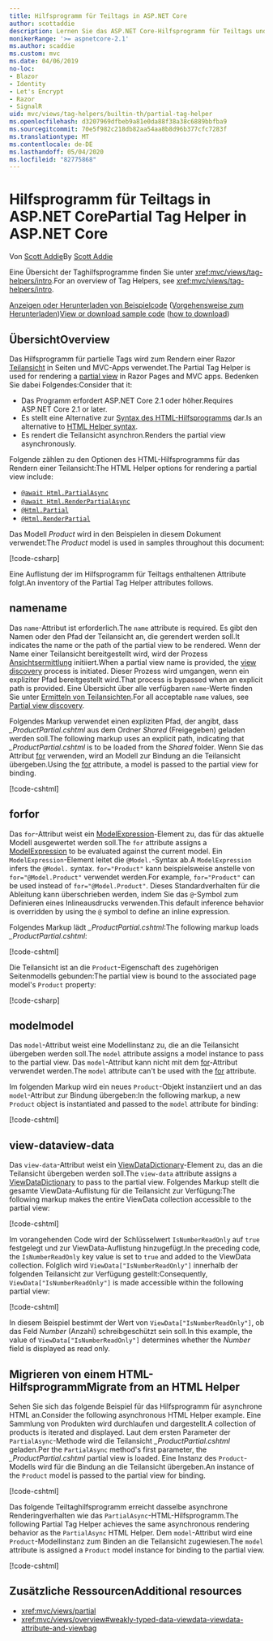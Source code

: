 ```yaml
---
title: Hilfsprogramm für Teiltags in ASP.NET Core
author: scottaddie
description: Lernen Sie das ASP.NET Core-Hilfsprogramm für Teiltags und die Rolle seiner Attribute beim Rendern einer Teilansicht kennen.
monikerRange: '>= aspnetcore-2.1'
ms.author: scaddie
ms.custom: mvc
ms.date: 04/06/2019
no-loc:
- Blazor
- Identity
- Let's Encrypt
- Razor
- SignalR
uid: mvc/views/tag-helpers/builtin-th/partial-tag-helper
ms.openlocfilehash: d3207969dfbeb9a81e0da88f38a38c6889bbfba9
ms.sourcegitcommit: 70e5f982c218db82aa54aa8b8d96b377cfc7283f
ms.translationtype: MT
ms.contentlocale: de-DE
ms.lasthandoff: 05/04/2020
ms.locfileid: "82775868"
---
```

# <a name="partial-tag-helper-in-aspnet-core"></a><span data-ttu-id="f2f96-103">Hilfsprogramm für Teiltags in ASP.NET Core</span><span class="sxs-lookup"><span data-stu-id="f2f96-103">Partial Tag Helper in ASP.NET Core</span></span>

<span data-ttu-id="f2f96-104">Von [Scott Addie](https://github.com/scottaddie)</span><span class="sxs-lookup"><span data-stu-id="f2f96-104">By [Scott Addie](https://github.com/scottaddie)</span></span>

<span data-ttu-id="f2f96-105">Eine Übersicht der Taghilfsprogramme finden Sie unter <xref:mvc/views/tag-helpers/intro>.</span><span class="sxs-lookup"><span data-stu-id="f2f96-105">For an overview of Tag Helpers, see <xref:mvc/views/tag-helpers/intro>.</span></span>

<span data-ttu-id="f2f96-106">[Anzeigen oder Herunterladen von Beispielcode](https://github.com/dotnet/AspNetCore.Docs/tree/master/aspnetcore/mvc/views/tag-helpers/built-in/samples) ([Vorgehensweise zum Herunterladen](xref:index#how-to-download-a-sample))</span><span class="sxs-lookup"><span data-stu-id="f2f96-106">[View or download sample code](https://github.com/dotnet/AspNetCore.Docs/tree/master/aspnetcore/mvc/views/tag-helpers/built-in/samples) ([how to download](xref:index#how-to-download-a-sample))</span></span>

## <a name="overview"></a><span data-ttu-id="f2f96-107">Übersicht</span><span class="sxs-lookup"><span data-stu-id="f2f96-107">Overview</span></span>

<span data-ttu-id="f2f96-108">Das Hilfsprogramm für partielle Tags wird zum Rendern einer Razor [Teilansicht](xref:mvc/views/partial) in Seiten und MVC-Apps verwendet.</span><span class="sxs-lookup"><span data-stu-id="f2f96-108">The Partial Tag Helper is used for rendering a [partial view](xref:mvc/views/partial) in Razor Pages and MVC apps.</span></span> <span data-ttu-id="f2f96-109">Bedenken Sie dabei Folgendes:</span><span class="sxs-lookup"><span data-stu-id="f2f96-109">Consider that it:</span></span>

* <span data-ttu-id="f2f96-110">Das Programm erfordert ASP.NET Core 2.1 oder höher.</span><span class="sxs-lookup"><span data-stu-id="f2f96-110">Requires ASP.NET Core 2.1 or later.</span></span>
* <span data-ttu-id="f2f96-111">Es stellt eine Alternative zur [Syntax des HTML-Hilfsprogramms](xref:mvc/views/partial#reference-a-partial-view) dar.</span><span class="sxs-lookup"><span data-stu-id="f2f96-111">Is an alternative to [HTML Helper syntax](xref:mvc/views/partial#reference-a-partial-view).</span></span>
* <span data-ttu-id="f2f96-112">Es rendert die Teilansicht asynchron.</span><span class="sxs-lookup"><span data-stu-id="f2f96-112">Renders the partial view asynchronously.</span></span>

<span data-ttu-id="f2f96-113">Folgende zählen zu den Optionen des HTML-Hilfsprogramms für das Rendern einer Teilansicht:</span><span class="sxs-lookup"><span data-stu-id="f2f96-113">The HTML Helper options for rendering a partial view include:</span></span>

* [`@await Html.PartialAsync`](/dotnet/api/microsoft.aspnetcore.mvc.rendering.htmlhelperpartialextensions.partialasync)
* [`@await Html.RenderPartialAsync`](/dotnet/api/microsoft.aspnetcore.mvc.rendering.htmlhelperpartialextensions.renderpartialasync)
* [`@Html.Partial`](/dotnet/api/microsoft.aspnetcore.mvc.rendering.htmlhelperpartialextensions.partial)
* [`@Html.RenderPartial`](/dotnet/api/microsoft.aspnetcore.mvc.rendering.htmlhelperpartialextensions.renderpartial)

<span data-ttu-id="f2f96-114">Das Modell *Product* wird in den Beispielen in diesem Dokument verwendet:</span><span class="sxs-lookup"><span data-stu-id="f2f96-114">The *Product* model is used in samples throughout this document:</span></span>

[!code-csharp[](samples/TagHelpersBuiltIn/Models/Product.cs)]

<span data-ttu-id="f2f96-115">Eine Auflistung der im Hilfsprogramm für Teiltags enthaltenen Attribute folgt.</span><span class="sxs-lookup"><span data-stu-id="f2f96-115">An inventory of the Partial Tag Helper attributes follows.</span></span>

## <a name="name"></a><span data-ttu-id="f2f96-116">name</span><span class="sxs-lookup"><span data-stu-id="f2f96-116">name</span></span>

<span data-ttu-id="f2f96-117">Das `name`-Attribut ist erforderlich.</span><span class="sxs-lookup"><span data-stu-id="f2f96-117">The `name` attribute is required.</span></span> <span data-ttu-id="f2f96-118">Es gibt den Namen oder den Pfad der Teilansicht an, die gerendert werden soll.</span><span class="sxs-lookup"><span data-stu-id="f2f96-118">It indicates the name or the path of the partial view to be rendered.</span></span> <span data-ttu-id="f2f96-119">Wenn der Name einer Teilansicht bereitgestellt wird, wird der Prozess [Ansichtsermittlung](xref:mvc/views/overview#view-discovery) initiiert.</span><span class="sxs-lookup"><span data-stu-id="f2f96-119">When a partial view name is provided, the [view discovery](xref:mvc/views/overview#view-discovery) process is initiated.</span></span> <span data-ttu-id="f2f96-120">Dieser Prozess wird umgangen, wenn ein expliziter Pfad bereitgestellt wird.</span><span class="sxs-lookup"><span data-stu-id="f2f96-120">That process is bypassed when an explicit path is provided.</span></span> <span data-ttu-id="f2f96-121">Eine Übersicht über alle verfügbaren `name`-Werte finden Sie unter [Ermitteln von Teilansichten](xref:mvc/views/partial#partial-view-discovery).</span><span class="sxs-lookup"><span data-stu-id="f2f96-121">For all acceptable `name` values, see [Partial view discovery](xref:mvc/views/partial#partial-view-discovery).</span></span>

<span data-ttu-id="f2f96-122">Folgendes Markup verwendet einen expliziten Pfad, der angibt, dass *_ProductPartial.cshtml* aus dem Ordner *Shared* (Freigegeben) geladen werden soll.</span><span class="sxs-lookup"><span data-stu-id="f2f96-122">The following markup uses an explicit path, indicating that *_ProductPartial.cshtml* is to be loaded from the *Shared* folder.</span></span> <span data-ttu-id="f2f96-123">Wenn Sie das Attribut [for](#for) verwenden, wird an Modell zur Bindung an die Teilansicht übergeben.</span><span class="sxs-lookup"><span data-stu-id="f2f96-123">Using the [for](#for) attribute, a model is passed to the partial view for binding.</span></span>

[!code-cshtml[](samples/TagHelpersBuiltIn/Pages/Product.cshtml?name=snippet_Name)]

## <a name="for"></a><span data-ttu-id="f2f96-124">for</span><span class="sxs-lookup"><span data-stu-id="f2f96-124">for</span></span>

<span data-ttu-id="f2f96-125">Das `for`-Attribut weist ein [ModelExpression](/dotnet/api/microsoft.aspnetcore.mvc.viewfeatures.modelexpression)-Element zu, das für das aktuelle Modell ausgewertet werden soll.</span><span class="sxs-lookup"><span data-stu-id="f2f96-125">The `for` attribute assigns a [ModelExpression](/dotnet/api/microsoft.aspnetcore.mvc.viewfeatures.modelexpression) to be evaluated against the current model.</span></span> <span data-ttu-id="f2f96-126">Ein `ModelExpression`-Element leitet die `@Model.`-Syntax ab.</span><span class="sxs-lookup"><span data-stu-id="f2f96-126">A `ModelExpression` infers the `@Model.` syntax.</span></span> <span data-ttu-id="f2f96-127">`for="Product"` kann beispielsweise anstelle von `for="@Model.Product"` verwendet werden.</span><span class="sxs-lookup"><span data-stu-id="f2f96-127">For example, `for="Product"` can be used instead of `for="@Model.Product"`.</span></span> <span data-ttu-id="f2f96-128">Dieses Standardverhalten für die Ableitung kann überschrieben werden, indem Sie das `@`-Symbol zum Definieren eines Inlineausdrucks verwenden.</span><span class="sxs-lookup"><span data-stu-id="f2f96-128">This default inference behavior is overridden by using the `@` symbol to define an inline expression.</span></span>

<span data-ttu-id="f2f96-129">Folgendes Markup lädt *_ProductPartial.cshtml*:</span><span class="sxs-lookup"><span data-stu-id="f2f96-129">The following markup loads *_ProductPartial.cshtml*:</span></span>

[!code-cshtml[](samples/TagHelpersBuiltIn/Pages/Product.cshtml?name=snippet_For)]

<span data-ttu-id="f2f96-130">Die Teilansicht ist an die `Product`-Eigenschaft des zugehörigen Seitenmodells gebunden:</span><span class="sxs-lookup"><span data-stu-id="f2f96-130">The partial view is bound to the associated page model's `Product` property:</span></span>

[!code-csharp[](samples/TagHelpersBuiltIn/Pages/Product.cshtml.cs?highlight=8)]

## <a name="model"></a><span data-ttu-id="f2f96-131">model</span><span class="sxs-lookup"><span data-stu-id="f2f96-131">model</span></span>

<span data-ttu-id="f2f96-132">Das `model`-Attribut weist eine Modellinstanz zu, die an die Teilansicht übergeben werden soll.</span><span class="sxs-lookup"><span data-stu-id="f2f96-132">The `model` attribute assigns a model instance to pass to the partial view.</span></span> <span data-ttu-id="f2f96-133">Das `model`-Attribut kann nicht mit dem [for](#for)-Attribut verwendet werden.</span><span class="sxs-lookup"><span data-stu-id="f2f96-133">The `model` attribute can't be used with the [for](#for) attribute.</span></span>

<span data-ttu-id="f2f96-134">Im folgenden Markup wird ein neues `Product`-Objekt instanziiert und an das `model`-Attribut zur Bindung übergeben:</span><span class="sxs-lookup"><span data-stu-id="f2f96-134">In the following markup, a new `Product` object is instantiated and passed to the `model` attribute for binding:</span></span>

[!code-cshtml[](samples/TagHelpersBuiltIn/Pages/Product.cshtml?name=snippet_Model)]

## <a name="view-data"></a><span data-ttu-id="f2f96-135">view-data</span><span class="sxs-lookup"><span data-stu-id="f2f96-135">view-data</span></span>

<span data-ttu-id="f2f96-136">Das `view-data`-Attribut weist ein [ViewDataDictionary](/dotnet/api/microsoft.aspnetcore.mvc.viewfeatures.viewdatadictionary)-Element zu, das an die Teilansicht übergeben werden soll.</span><span class="sxs-lookup"><span data-stu-id="f2f96-136">The `view-data` attribute assigns a [ViewDataDictionary](/dotnet/api/microsoft.aspnetcore.mvc.viewfeatures.viewdatadictionary) to pass to the partial view.</span></span> <span data-ttu-id="f2f96-137">Folgendes Markup stellt die gesamte ViewData-Auflistung für die Teilansicht zur Verfügung:</span><span class="sxs-lookup"><span data-stu-id="f2f96-137">The following markup makes the entire ViewData collection accessible to the partial view:</span></span>

[!code-cshtml[](samples/TagHelpersBuiltIn/Pages/Product.cshtml?name=snippet_ViewData&highlight=5-)]

<span data-ttu-id="f2f96-138">Im vorangehenden Code wird der Schlüsselwert `IsNumberReadOnly` auf `true` festgelegt und zur ViewData-Auflistung hinzugefügt.</span><span class="sxs-lookup"><span data-stu-id="f2f96-138">In the preceding code, the `IsNumberReadOnly` key value is set to `true` and added to the ViewData collection.</span></span> <span data-ttu-id="f2f96-139">Folglich wird `ViewData["IsNumberReadOnly"]` innerhalb der folgenden Teilansicht zur Verfügung gestellt:</span><span class="sxs-lookup"><span data-stu-id="f2f96-139">Consequently, `ViewData["IsNumberReadOnly"]` is made accessible within the following partial view:</span></span>

[!code-cshtml[](samples/TagHelpersBuiltIn/Pages/Shared/_ProductViewDataPartial.cshtml?highlight=5)]

<span data-ttu-id="f2f96-140">In diesem Beispiel bestimmt der Wert von `ViewData["IsNumberReadOnly"]`, ob das Feld *Number* (Anzahl) schreibgeschützt sein soll.</span><span class="sxs-lookup"><span data-stu-id="f2f96-140">In this example, the value of `ViewData["IsNumberReadOnly"]` determines whether the *Number* field is displayed as read only.</span></span>

## <a name="migrate-from-an-html-helper"></a><span data-ttu-id="f2f96-141">Migrieren von einem HTML-Hilfsprogramm</span><span class="sxs-lookup"><span data-stu-id="f2f96-141">Migrate from an HTML Helper</span></span>

<span data-ttu-id="f2f96-142">Sehen Sie sich das folgende Beispiel für das Hilfsprogramm für asynchrone HTML an.</span><span class="sxs-lookup"><span data-stu-id="f2f96-142">Consider the following asynchronous HTML Helper example.</span></span> <span data-ttu-id="f2f96-143">Eine Sammlung von Produkten wird durchlaufen und dargestellt.</span><span class="sxs-lookup"><span data-stu-id="f2f96-143">A collection of products is iterated and displayed.</span></span> <span data-ttu-id="f2f96-144">Laut dem ersten Parameter der `PartialAsync`-Methode wird die Teilansicht *_ProductPartial.cshtml* geladen.</span><span class="sxs-lookup"><span data-stu-id="f2f96-144">Per the `PartialAsync` method's first parameter, the *_ProductPartial.cshtml* partial view is loaded.</span></span> <span data-ttu-id="f2f96-145">Eine Instanz des `Product`-Modells wird für die Bindung an die Teilansicht übergeben.</span><span class="sxs-lookup"><span data-stu-id="f2f96-145">An instance of the `Product` model is passed to the partial view for binding.</span></span>

[!code-cshtml[](samples/TagHelpersBuiltIn/Pages/Products.cshtml?name=snippet_HtmlHelper&highlight=3)]

<span data-ttu-id="f2f96-146">Das folgende Teiltaghilfsprogramm erreicht dasselbe asynchrone Renderingverhalten wie das `PartialAsync`-HTML-Hilfsprogramm.</span><span class="sxs-lookup"><span data-stu-id="f2f96-146">The following Partial Tag Helper achieves the same asynchronous rendering behavior as the `PartialAsync` HTML Helper.</span></span> <span data-ttu-id="f2f96-147">Dem `model`-Attribut wird eine `Product`-Modellinstanz zum Binden an die Teilansicht zugewiesen.</span><span class="sxs-lookup"><span data-stu-id="f2f96-147">The `model` attribute is assigned a `Product` model instance for binding to the partial view.</span></span>

[!code-cshtml[](samples/TagHelpersBuiltIn/Pages/Products.cshtml?name=snippet_TagHelper&highlight=3)]

## <a name="additional-resources"></a><span data-ttu-id="f2f96-148">Zusätzliche Ressourcen</span><span class="sxs-lookup"><span data-stu-id="f2f96-148">Additional resources</span></span>

* <xref:mvc/views/partial>
* <xref:mvc/views/overview#weakly-typed-data-viewdata-viewdata-attribute-and-viewbag>
